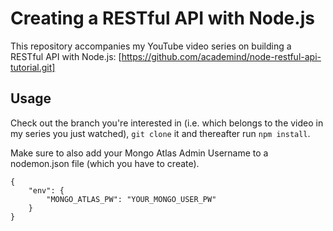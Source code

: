 # Creating a RESTful API with Node.js

This repository accompanies my YouTube video series on building a RESTful API with Node.js: [https://github.com/academind/node-restful-api-tutorial.git]
## Usage
Check out the branch you're interested in (i.e. which belongs to the video in my series you just watched), ```git clone``` it and thereafter run ```npm install```.

Make sure to also add your Mongo Atlas Admin Username to a nodemon.json file (which you have to create).

```
{
    "env": {
        "MONGO_ATLAS_PW": "YOUR_MONGO_USER_PW"
    }
}
```
